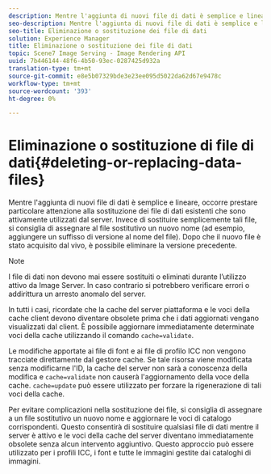 ```yaml
---
description: Mentre l'aggiunta di nuovi file di dati è semplice e lineare, occorre prestare particolare attenzione alla sostituzione dei file di dati esistenti che sono attivamente utilizzati dal server. Invece di sostituire semplicemente tali file, si consiglia di assegnare al file sostitutivo un nuovo nome (ad esempio, aggiungere un suffisso di versione al nome del file). Dopo che il nuovo file è stato acquisito dal vivo, è possibile eliminare la versione precedente.
seo-description: Mentre l'aggiunta di nuovi file di dati è semplice e lineare, occorre prestare particolare attenzione alla sostituzione dei file di dati esistenti che sono attivamente utilizzati dal server. Invece di sostituire semplicemente tali file, si consiglia di assegnare al file sostitutivo un nuovo nome (ad esempio, aggiungere un suffisso di versione al nome del file). Dopo che il nuovo file è stato acquisito dal vivo, è possibile eliminare la versione precedente.
seo-title: Eliminazione o sostituzione dei file di dati
solution: Experience Manager
title: Eliminazione o sostituzione dei file di dati
topic: Scene7 Image Serving - Image Rendering API
uuid: 7b446144-48f6-4b50-93ec-0287425d932a
translation-type: tm+mt
source-git-commit: e8e5b07329bde3e23ee095d5022da62d67e9478c
workflow-type: tm+mt
source-wordcount: '393'
ht-degree: 0%

---
```



# Eliminazione o sostituzione di file di dati{#deleting-or-replacing-data-files}

Mentre l&#39;aggiunta di nuovi file di dati è semplice e lineare, occorre prestare particolare attenzione alla sostituzione dei file di dati esistenti che sono attivamente utilizzati dal server. Invece di sostituire semplicemente tali file, si consiglia di assegnare al file sostitutivo un nuovo nome (ad esempio, aggiungere un suffisso di versione al nome del file). Dopo che il nuovo file è stato acquisito dal vivo, è possibile eliminare la versione precedente.

>[!NOTE]
>
>I file di dati non devono mai essere sostituiti o eliminati durante l’utilizzo attivo da Image Server. In caso contrario si potrebbero verificare errori o addirittura un arresto anomalo del server.

In tutti i casi, ricordate che la cache del server piattaforma e le voci della cache client devono diventare obsolete prima che i dati aggiornati vengano visualizzati dal client. È possibile aggiornare immediatamente determinate voci della cache utilizzando il comando `cache=validate`.

Le modifiche apportate ai file di font e ai file di profilo ICC non vengono tracciate direttamente dal gestore cache. Se tale risorsa viene modificata senza modificarne l&#39;ID, la cache del server non sarà a conoscenza della modifica e `cache=validate` non causerà l&#39;aggiornamento della voce della cache. `cache=update` può essere utilizzato per forzare la rigenerazione di tali voci della cache.

Per evitare complicazioni nella sostituzione dei file, si consiglia di assegnare a un file sostitutivo un nuovo nome e aggiornare le voci di catalogo corrispondenti. Questo consentirà di sostituire qualsiasi file di dati mentre il server è attivo e le voci della cache del server diventano immediatamente obsolete senza alcun intervento aggiuntivo. Questo approccio può essere utilizzato per i profili ICC, i font e tutte le immagini gestite dai cataloghi di immagini.
